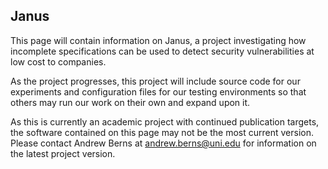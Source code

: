 ## Janus
This page will contain information on Janus, a project investigating how incomplete specifications can be used to detect security vulnerabilities at low cost to companies.

As the project progresses, this project will include source code for our experiments and configuration files for our testing environments so that others may run our work on their own and expand upon it.

As this is currently an academic project with continued publication targets, the software contained on this page may not be the most current version.  Please contact Andrew Berns at <andrew.berns@uni.edu> for information on the latest project version.
